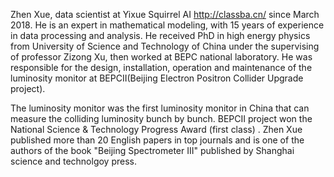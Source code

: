 Zhen Xue, data scientist at Yixue Squirrel AI http://classba.cn/ since March 2018. He is an expert in mathematical modeling, with 15 years of experience in data processing and analysis. He received PhD in high energy physics from University of Science and Technology of China under the supervising of professor Zizong Xu, then worked at BEPC national laboratory. He was responsible for the design, installation, operation and maintenance of the luminosity monitor at BEPCII(Beijing Electron Positron Collider Upgrade project). 

The luminosity monitor was the first luminosity monitor in China that can measure the colliding luminosity bunch by bunch. BEPCII project won the National Science & Technology Progress Award (first class) . Zhen Xue published more than 20 English papers in top journals and is one of the authors of the book "Beijing Spectrometer III" published by Shanghai science and technolgoy press.
